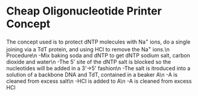 # Cheap Oligonucleotide Printer Concept
The concept used is to protect dNTP molecules with Na<sup>+</sup> ions, do a single joining via a TdT protein, and using HCl to remove the Na<sup>+</sup> ions.\n
Procedure\n
-Mix baking soda and dNTP to get dNTP sodium salt, carbon dioxide and water\n
-The 5' site of the dNTP salt is blocked so the nucleotides will be added in a 3'->5' fashion\n
-The salt is itroduced into a solution of a backbone DNA and TdT, contained in a beaker A\n
-A is cleaned from excess salt\n
-HCl is added to A\n
-A is cleaned from excess HCl<br />

